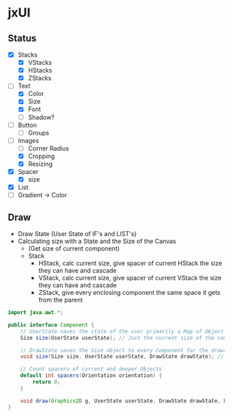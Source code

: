 # jxUI

## Status

- [x] Stacks
    - [x] VStacks
    - [x] HStacks
    - [x] ZStacks
- [ ] Text
    - [x] Color
    - [x] Size
    - [x] Font
    - [ ] Shadow?
- [ ] Button
    - [ ] Groups
- [ ] Images
    - [ ] Corner Radius
    - [x] Cropping
    - [x] Resizing
- [x] Spacer
    - [x] size
- [x] List
- [ ] Gradient -> Color

## Draw

- Draw State (User State of IF's and LIST's)
- Calculating size with a State and the Size of the Canvas
    - (Get size of current component)
    - Stack
        - HStack, calc current size, give spacer of current HStack the size they can have and cascade
        - VStack, calc current size, give spacer of current VStack the size they can have and cascade
        - ZStack, give every enclosing component the same space it gets from the parent

```java
import java.awt.*;

public interface Component {
    // UserState saves the state of the user primarily a Map of Object to Object mapping
    Size size(UserState userState); // Just the current size of the component with every sub component if needed

    // DrawState saves the Size object to every Component for the draw() call later on
    void size(Size size, UserState userState, DrawState drawState); // Calculate Spacer and Divider sizing of current component and every sub component if needed

    // Count spacers of current and deeper Objects
    default int spacers(Orientation orientation) {
        return 0;
    }

    void draw(Graphics2D g, UserState userState, DrawState drawState, Point current); // Draw the current component to the Screen
}
```

